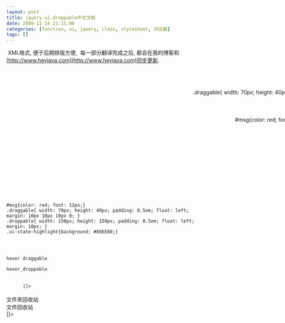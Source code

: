 ```yaml
---
layout: post
title: jquery.ui.droppable中文文档
date: 2009-11-24 21:11:00
categories: [function, ui, jquery, class, stylesheet, 浏览器]
tags: []
---
```

 XML格式, 便于后期排版方便,  每一部分翻译完成之后, 都会在我的博客和[http://www.heyjava.com](http://www.heyjava.com)同步更新.
 
 
 <?xml version="1.0" encoding="UTF-8" ?>
<!--
注意事项:
 1. 以下格式为既定的格式, 为了统一性, 需要修改时, 大家商议
 2. 格式中的所有项都是选填, 如果没有, 不写就是了.
 3. 由于是XML格式的, 所以, 所有标签中间填写文本的地方(最重要是代码, 一定要加, 不然以后解析有困难), 都需要加上<![CDATA[这中间写内容]]>
 4. 翻译过程中, 一块对应的是一个<translate />标签.
 5. 希望大家工作愉快.
 -->
<project>
 <translate item="droppable" version="7.1">
  <translators>
   <translator nickname="selfimpr" name="雷果国" mail="[goosman.lei@gmail.com](mailto:goosman.lei@gmail.com)" homepage="[http://blog.csdn.net/lgg201](http://blog.csdn.net/lgg201)" qq="285821471" />
  </translators>
  <relatives>
   <depend isitem="false">
    <name><![CDATA[jquery]]></name>
    <description><![CDATA[jquery的核心库]]></description>
    <url><![CDATA[http://docs.jquery.com]]></url>
   </depend>
   <depend isitem="false">
    <name><![CDATA[jquery.ui.core]]></name>
    <description><![CDATA[jquery.ui的核心库]]></description>
    <url><![CDATA[http://jqueryui.com/demos]]></url>
   </depend>
  </relatives>
  <overview>
   <original><![CDATA[JQuery UI Droppable插件可以将选择的元素放入(意思是他们接受通过拖拽放入的组件), 可以指定不同的draggable被不同的droppable分别接收.
 所有的回调函数(active, deactive, over, out, drop等事件)接受两个参数:
  event: 浏览器原生的事件
  ui: 一个JQuery的ui对象, 其中有以下主要属性
   ui.helper: 正在拖动的元素的JQuery包装对象, ui.helper.context可以获取到原生的DOM元素.
   ui.position: ui.helper(也就是我们要拖动的元素)相对于父元素(包含自己的元素, 如果是顶层, 对应body)的偏移, 值是一个对象{top, left}----也就是可以用ui.position.top获取到该元素与父元素的top当前偏移
   ui.offset: 与ui.position同意, 这里表示的是和浏览器内容区域左上边界的偏移(注意, 是内容区域, 而不是html的body区域.   html的body在默认情况下, 各种浏览器中都会相对offset有偏移的.)]]></original>
  </overview>
  <options>
   <option name="accept" default="*">
    <types>
     <type name="选择器"><description><![CDATA[所有匹配指定选择器的draggable组件都可以被接收.]]></description></type>
     <type name="函数">
      <description><![CDATA[如果指定的是一个函数, 该函数将在每个draggable组件被放入时被调用, draggable组件被作为第一个参数传入, 如果函数处理返回结果是true, 那么就认为该组件是可接受的.   其实就是一个filter过滤函数.]]></description>
     </type>
    </types>
    <description><![CDATA[用来设置可以接收的draggable元素的选择器或过滤器.]]></description>
    <demos>
     <demo>
      <comment><![CDATA[初始化]]></comment>
      <code><![CDATA[$('.selector').droppable({ accept: '.special' });]]></code>
     </demo>
     <demo>
      <comment><![CDATA[获取属性值]]></comment>
      <code><![CDATA[var accept = $('.selector').droppable('option', 'accept');
   获取.selector选择器选中的droppable控件的accept选项的值.]]></code>
     </demo>
     <demo>
      <comment><![CDATA[设置属性值]]></comment>
      <code><![CDATA[$('.selector').droppable('option', 'accept', '.special');]]></code>
     </demo>
    </demos>
   </option>
   <option name="activeClass" default="false">
    <types>
     <type name="字符串" />
    </types>
    <description><![CDATA[指定一个样式的名称, 在所有当前droppable控件可接收的draggable控件中任意一个拖动的时候, 就将该droppable控件的样式改变为这里设置的样式.   相当于用于提示用户, 现在正在拖动的控件可以被放到什么地方.]]></description>
    <demos>
     <demo>
      <comment><![CDATA[初始化]]></comment>
      <code><![CDATA[$('.selector').draggable({ appendTo: 'body' });]]></code>
     </demo>
     <demo>
      <comment><![CDATA[获取属性值]]></comment>
      <code><![CDATA[var activeClass = $('.selector').droppable('option', 'activeClass');
]]></code>
     </demo>
     <demo>
      <comment><![CDATA[设置属性值]]></comment>
      <code><![CDATA[$('.selector').droppable('option', 'activeClass', '.ui-state-highlight');]]></code>
     </demo>
     <demo>
      <comment><![CDATA[译者注: demo中, 设置了两个draggable和两个droppable, 由于设置了对应的scope, 所以只能对号入座, 因此, 拖动draggable_a的时候, droppable_a就相应的显示了设定的activeClass]]></comment>
      <code><![CDATA[
<style type="text/css">
.draggable{ width: 70px; height: 40px; padding: 0.5em; float: left; margin: 10px 10px 10px 0; }
.droppable{ width: 150px; height: 150px; padding: 0.5em; float: left; margin: 10px; }
.ui-state-highlight{background: #88EE88;}
</style>
<script type="text/javascript">
$(function() {
 $("#draggable_a").draggable({scope: 'a'});
 $("#draggable_b").draggable({scope: 'b'});
 $("#droppable_a").droppable({
  scope: 'a',
  activeClass: 'ui-state-highlight'
 });
 $("#droppable_b").droppable({
  scope: 'b',
  activeClass: 'ui-state-highlight'
 });
});
</script>
<body>
<div id="draggable_a" class="draggable ui-widget-header">
 <p>Drag me to my target</p>
</div>
<div id="draggable_b" class="draggable ui-widget-header">
 <p>Drag me to my target</p>
</div>
<div id="droppable_a" class="droppable ui-widget-header">
 <p>Drop here</p>
</div>
<div id="droppable_b" class="droppable ui-widget-header">
 <p>Drop here</p>
</div>
</body>
      ]]></code>
     </demo>
    </demos>
   </option>
   <option name="addClasses" default="true">
    <types>
     <type name="布尔值"></type>
    </types>
    <description><![CDATA[用来设置是否给droppable元素通过ui-droppable样式才装饰它.  主要为了在通过.droppable()初始化很多(成百个)元素的时候优化性能考虑
   true表示ui-droppable样式被添加到该元素.
   false表示ui-droppable样式不被添加到该元素.]]></description>
    <demos>
     <demo>
      <comment><![CDATA[初始化]]></comment>
      <code><![CDATA[$('.selector').droppable({ addClasses: false });]]></code>
     </demo>
     <demo>
      <comment><![CDATA[获取属性值]]></comment>
      <code><![CDATA[var addClasses = $('.selector').droppable('option', 'addClasses');]]></code>
     </demo>
     <demo>
      <comment><![CDATA[设置属性值]]></comment>
      <code><![CDATA[$('.selector').droppable('option', 'addClasses', false);]]></code>
     </demo>
    </demos>
   </option>
   <option name="greedy" default="false">
    <relatives>
     <innerrelative item="droppable" type="event" name="drop"><![CDATA[该选项的设定会影响drop事件的传播]]></innerrelative>
    </relatives>
    <types>
     <type name="Boolean">
     </type>
     <description><![CDATA[如果设置为true, 在嵌套droppable时会阻止事件向上传播. ]]></description>
    </types>
    <description><![CDATA[ 由于javascript是把HTML作为一棵DOM树来解析的, 所以, 元素之间存在父子关系.  当两个droppable控件有父子关系(只要是直系亲属关系都会发生)时, 事件会自动向上传播, 因此, 在有些情况下, 需要显式的来停止这种事件的传播.  
     该选项只影响drop事件, 其他事件经过测试不会传播.
     事件传播是合理的, 但是在有些情况下是不需要的或会引发混乱, 比如: div中包含了一个a标签, 那么点击a的时候, 实际上也是点击了div, 因为a在它中间嘛.]]></description>
    <demos>
     <demo>
      <comment><![CDATA[初始化]]></comment>
      <code><![CDATA[$('.selector').droppable({ greedy: true });]]></code>
     </demo>
     <demo>
      <comment><![CDATA[获取属性值]]></comment>
      <code><![CDATA[var greedy = $('.selector').droppable('option', 'greedy');]]></code>
     </demo>
     <demo>
      <comment><![CDATA[设置属性值]]></comment>
      <code><![CDATA[$('.selector').droppable('option', 'greedy', true);]]></code>
     </demo>
     <demo>
      <comment><![CDATA[译者注: greedy_draggable拖动到droppable_child中的时候, droppable_child是会响应事件的, 但是由于droppable_child中设置了greedy为true, droppable_parent不会响应事件]]></comment>
      <code><![CDATA[
<style type="text/css">
#msg{color: red; font: 12px;}
.draggable{ width: 70px; height: 40px; padding: 0.5em; float: left; margin: 10px 10px 10px 0; }
.droppable{ width: 150px; height: 150px; padding: 0.5em; float: left; margin: 10px; }
.ui-state-highlight{background: #88EE88;}
</style>
<script type="text/javascript">
$(function() {
 $('#greedy_draggable').draggable();
 $("#droppable_child").droppable({
  drop: function(event, ui) {
   $('#msg').text($('#msg').text() + '<br />子元素响应了事件');
  },
  active: function(event, ui) {
   $('#msg').text($('#msg').text() + '<br />子元素响应了事件');
  }
 });
 $("#droppable_parent").droppable({
  drop: function(event, ui) {
   $('#msg').text($('#msg').text() + '<br />事件传播到了父元素');
  },
  active: function(event, ui) {
   $('#msg').text($('#msg').text() + '<br />事件传播到了父元素');
  }
 });
});
</script>
<body>
<div id="msg"></div>
<div id="greedy_draggable" class="draggable ui-widget-header">greedy测试draggable</div>
<div id="droppable_parent" class="droppable ui-widget-header">父元素
 <div id="droppable_child" class="droppable ui-widget-header" style="width: 80px; height: 80px; border: 2px solid red;">子元素</div>
</div>
</body>
      ]]></code>
     </demo>
    </demos>
   </option>
   <option name="hoverClass" default="false">
    <types>
     <type name="字符串">
     </type>
    </types>
    <description><![CDATA[通过指定一个样式名, 来给定当一个当前droppable控件可接受的draggable控件移动到它上面的时候, 使用的样式.]]></description>
    <demos>
     <demo>
      <comment><![CDATA[初始化]]></comment>
      <code><![CDATA[$('.selector').droppable({ hoverClass: 'drophover' });]]></code>
     </demo>
     <demo>
      <comment><![CDATA[获取属性值]]></comment>
      <code><![CDATA[var hoverClass = $('.selector').droppable('option', 'hoverClass');
]]></code>
     </demo>
     <demo>
      <comment><![CDATA[设置属性值]]></comment>
      <code><![CDATA[$('.selector').droppable('option', 'hoverClass', 'drophover');]]></code>
     </demo>
    </demos>
   </option>
   <option name="scope" default="default">
    <relatives>
     <innerrelative item="droppable" type="option" name="accept"><![CDATA[droppable中accept指定的选择器选择到的元素还必须满足scope相同.]]></innerrelative>
     <innerrelative item="droppable" type="option" name="scope"><![CDATA[能够放入droppable的draggable两个元素的scope值必须相同.]]></innerrelative>
    </relatives>
    <types>
     <type name="字符串">
     </type>
    </types>
    <description><![CDATA[该选项描述一个范围, 只有那些scope选项值和这里的scope选项值相同的draggable控件才可以被放到这个droppable中. droppable的accept选项也接受这个选项的约束, accept选项指定的选择器是在scope进行过滤之后进行选择的.
   例如:
   $('#draggable_a').draggable({scope: 'a'});
   $('#draggable_b').draggable({scope: 'b'});
   $('#droppable_a').droppable({scope: 'a'});
   $('#droppable_b').droppable({scope: 'b'});
   droppable控件的accept选项默认是'*', 看起来数draggable_a, draggable_b可以自由的放入到droppable_a和droppable_b中, 但是, 由于scope的约束, draggable_a只能放入到droppable_a, draggable_b只能发乳到droppable_b中.
   注意: 这个选项就和变量的名称空间的意义类似. 默认值是'default', 说明如果不指定, 大家都还是有scope的, 名字是default而已.]]></description>
    <demos>
     <demo>
      <comment><![CDATA[初始化]]></comment>
      <code><![CDATA[$('.selector').droppable({ scope: 'tasks' });]]></code>
     </demo>
     <demo>
      <comment><![CDATA[获取属性值]]></comment>
      <code><![CDATA[var scope = $('.selector').droppable('option', 'scope');]]></code>
     </demo>
     <demo>
      <comment><![CDATA[设置属性值]]></comment>
      <code><![CDATA[$('.selector').droppable('option', 'scope', 'tasks');]]></code>
     </demo>
    </demos>
   </option>
   <option name="tolerance" default="intersect">
    <types>
     <type name="字符串">
      <options>
       <option>
        <value><![CDATA[fit]]></value>
        <comment><![CDATA[draggable完全进入droppable]]></comment>
       </option>
       <option>
        <value><![CDATA[intersect]]></value>
        <comment><![CDATA[draggable至少50%进入droppable]]></comment>
       </option>
       <option>
        <value><![CDATA[pointer]]></value>
        <comment><![CDATA[鼠标指针进入droppable]]></comment>
       </option>
       <option>
        <value><![CDATA[touch]]></value>
        <comment><![CDATA[draggable进入droppable任意多]]></comment>
       </option>
      </options>
     </type>
    </types>
    <description><![CDATA[描述droppable把怎么样一种情况认为是可接受draggable在自己上面了(主要影响的是hover, 和over相关的事件)]]></description>
    <demos>
     <demo>
      <comment><![CDATA[初始化]]></comment>
      <code><![CDATA[$('.selector').droppable({ tolerance: 'fit' });]]></code>
     </demo>
     <demo>
      <comment><![CDATA[获取属性值]]></comment>
      <code><![CDATA[var tolerance = $('.selector').droppable('option', 'tolerance');]]></code>
     </demo>
     <demo>
      <comment><![CDATA[设置属性值]]></comment>
      <code><![CDATA[$('.selector').droppable('option', 'tolerance', 'fit');]]></code>
     </demo>
    </demos>
   </option>
  </options>
  <events>
   <event name="activate">
    <trigger><![CDATA[可接受的任意draggable开始活动(被拖动了)]]></trigger>
    <arguments>
     <argument name="event">
      <![CDATA[原生的浏览器事件.]]>
     </argument>
     <argument name="ui">
      <![CDATA[JQuery的ui对象]]>
     </argument>
    </arguments>
    <description><![CDATA[类型: dropactivate]]></description>
    <demos>
     <demo>
      <comment><![CDATA[初始化时设置事件]]></comment>
      <code><![CDATA[$('.selector').droppable({
         activate: function(event, ui) { ... }
      });]]></code>
     </demo>
     <demo>
      <comment><![CDATA[动态的绑定事件.  动态绑定时候, 使用的事件名就是事件的类型.]]></comment>
      <code><![CDATA[$('.selector').bind('dropactivate', function(event, ui) {
        ...
      });]]></code>
     </demo>
    </demos>
   </event>
   <event name="deactivate">
    <trigger><![CDATA[可接受的任意draggable的拖动停止了]]></trigger>
    <arguments>
     <argument name="event">
      <![CDATA[原生的浏览器事件.]]>
     </argument>
     <argument name="ui">
      <![CDATA[JQuery的ui对象]]>
     </argument>
    </arguments>
    <description><![CDATA[类型: dropdeactivate]]></description>
    <demos>
     <demo>
      <comment><![CDATA[初始化时设置事件]]></comment>
      <code><![CDATA[$('.selector').droppable({
         deactivate: function(event, ui) { ... }
      });]]></code>
     </demo>
     <demo>
      <comment><![CDATA[动态的绑定事件.  动态绑定时候, 使用的事件名就是事件的类型.]]></comment>
      <code><![CDATA[
$('.selector').bind('dropdeactivate', function(event, ui) {
  ...
});
      ]]></code>
     </demo>
    </demos>
   </event>
   <event name="over">
    <trigger><![CDATA[可接受的任意draggable到达了当前droppable的上面]]></trigger>
    <arguments>
     <argument name="event">
      <![CDATA[原生的浏览器事件.]]>
     </argument>
     <argument name="ui">
      <![CDATA[JQuery的ui对象]]>
     </argument>
    </arguments>
    <description><![CDATA[类型: dropover]]></description>
    <demos>
     <demo>
      <comment><![CDATA[初始化时设置事件]]></comment>
      <code><![CDATA[
$('.selector').droppable({
   over: function(event, ui) { ... }
});
      ]]></code>
     </demo>
     <demo>
      <comment><![CDATA[动态的绑定事件.  动态绑定时候, 使用的事件名就是事件的类型.]]></comment>
      <code><![CDATA[
$('.selector').bind('dropover', function(event, ui) {
  ...
});
      ]]></code>
     </demo>
    </demos>
   </event>
   <event name="out">
    <trigger><![CDATA[可接受的任意draggable从当前droppable上面出去了]]></trigger>
    <arguments>
     <argument name="event">
      <![CDATA[原生的浏览器事件.]]>
     </argument>
     <argument name="ui">
      <![CDATA[JQuery的ui对象]]>
     </argument>
    </arguments>
    <description><![CDATA[类型: dropout]]></description>
    <demos>
     <demo>
      <comment><![CDATA[初始化时设置事件]]></comment>
      <code><![CDATA[
$('.selector').droppable({
   out: function(event, ui) { ... }
});
      ]]></code>
     </demo>
     <demo>
      <comment><![CDATA[动态的绑定事件.  动态绑定时候, 使用的事件名就是事件的类型.]]></comment>
      <code><![CDATA[
$('.selector').bind('dropout', function(event, ui) {
  ...
});
      ]]></code>
     </demo>
    </demos>
   </event>
   <event name="drop">
    <trigger><![CDATA[一个可接受的draggable控件放到了当前droppable中, 注意, 这里是放入成功, 也就是说到达了通过tolerance选项设置的认为over的位置并放开鼠标]]></trigger>
    <arguments>
     <argument name="event">
      <![CDATA[原生的浏览器事件.]]>
     </argument>
     <argument name="ui">
      <![CDATA[JQuery的ui对象]]>
     </argument>
    </arguments>
    <description><![CDATA[类型: drop]]></description>
    <demos>
     <demo>
      <comment><![CDATA[初始化时设置事件]]></comment>
      <code><![CDATA[
$('.selector').droppable({
   drop: function(event, ui) { ... }
});
      ]]></code>
     </demo>
     <demo>
      <comment><![CDATA[动态的绑定事件.  动态绑定时候, 使用的事件名就是事件的类型.]]></comment>
      <code><![CDATA[
$('.selector').bind('drop', function(event, ui) {
  ...
});
      ]]></code>
     </demo>
     <demo>
      <comment><![CDATA[注意这里是和hoverClass, tolerance一起结合使用的, 效果比较明显. 这里设置的tolerance是touch, 所以, 只要你的draggable进入droppable一点的时候, 松开鼠标, 就已经表示放入成功了.]]></comment>
      <code><![CDATA[
<style type="text/css">
#msg{color: red; font: 12px;}
.draggable{ width: 70px; height: 40px; padding: 0.5em; float: left; margin: 10px 10px 10px 0; }
.droppable{ width: 150px; height: 150px; padding: 0.5em; float: left; margin: 10px; }
.ui-state-highlight{background: #88EE88;}
</style>
<script type="text/javascript">
$(function() {
 $('#hover_draggable').draggable();
 $('#hover_droppable').droppable({
  tolerance: 'touch',
  hoverClass: 'ui-state-highlight',
  drop: function(event, ui) {
   $('#msg').text($('#msg').text() + '放进去咯');
  }
 });
});
</script>
<body>
<div id="msg"></div>
<div id="hover_draggable" class="draggable ui-widget-header">hover draggable</div>
<div id="hover_droppable" class="droppable ui-widget-header">hover_droppable</div>
</body>
      ]]></code>
     </demo>
    </demos>
   </event>
  </events>
  <methods>
   <method name="destroy">
    <description><![CDATA[完全移除一个droppable控件, 使其回退到该元素被初始化成droppable控件之前的状态.]]></description>
    <demos>
     <demo>
      <code><![CDATA[$(".selector").droppable('destroy');]]></code>
     </demo>
    </demos>
   </method>
   <method name="disable">
    <description><![CDATA[将可拖动控件样式改变成为失效, 与enable对应.]]></description>
    <demos>
     <demo>
      <code><![CDATA[$(".selector").droppable('disable');]]></code>
     </demo>
    </demos>
   </method>
   <method name="enable">
    <description><![CDATA[将可拖动控件样式改变为允许, 与disable对应.]]></description>
    <demos>
     <demo>
      <code><![CDATA[$(".selector").droppable('enable');]]></code>
     </demo>
    </demos>
   </method>
   <method name="option">
    <arguments>
     <argument name="optionName " type="字符串"><![CDATA[选项一节中列举的所有选项名都可用]]></argument>
     <argument name="value" type="任意"><![CDATA[该选项可以接受的任意数据值.]]></argument>
    </arguments>
    <description><![CDATA[获取或设置可拖动控件的选项, 第二个参数是选项名, 第三个参数是值.  如果不指定值, 就是获取, 指定值, 就是设置.  ]]></description>
    <demos>
     <demo>
      <code><![CDATA[$(".selector").droppable('option', optionName[, value]);]]></code>
     </demo>
    </demos>
   </method>
  </methods>
  <summarize><![CDATA[
  呵呵, 将draggable和droppable结合起来, 就以这个例子作为结束吧. 没有源码中涉及的图标没有的朋友可以去下载, 就是一个文件夹图标, 一个文件图标, 一个回收站图标. 48*48大小的.
<!doctype html>
<html lang="en">
<head>
 <title>jQuery UI Droppable - Default Demo</title>
 <link type="text/css" href="../../themes/base/ui.all.css" rel="stylesheet" />
 <script type="text/javascript" src="../../jquery-1.3.2.js"></script>
 <script type="text/javascript" src="../../ui/ui.core.js"></script>
 <script type="text/javascript" src="../../ui/ui.draggable.js"></script>
 <script type="text/javascript" src="../../ui/ui.droppable.js"></script>
 <link type="text/css" href="../demos.css" rel="stylesheet" />
 <style type="text/css">
 body{height: 590px; background: #EEFFEE;}
 #msg{color: red; font: 12px;}
 .draggable{width: 48px; height: 48px;}
 .droppable{width: 150px; height: 150px; background: #CCCCFF url(images/recycle.ico) no-repeat 50% 50%; border: 2px solid green; margin: 2px 0;}
 .ui-state-highlight{background: #88EE88;}
 .folder{background: url(images/folder.ico) no-repeat 50% 50%;}
 .file{background: url(images/file.ico) no-repeat 50% 50%;}
 .activate{background: #AAEEBB url(images/recycle.ico) no-repeat 50% 50%;}
 .hover{background: #FFFF88 url(images/recycle.ico) no-repeat 50% 50%;}
 </style>
 <script type="text/javascript">
 $(function() {
  $('.file').draggable({
   scope: 'file',
   containment: 'body',
   revert: 'invalid',
   cursor: 'move',
   cursorAt: 0,
   helper: function() {
    return $('<div style="width: 80px; height: 30px; background: #DDDDDD;">我被拖着, 好爽啊.</div>');
   }
  });
  $('.folder').draggable({
   scope: 'folder',
   containment: 'body',
   revert: 'invalid',
   cursor: 'move',
   cursorAt: 0,
   helper: function() {
    return $('<div style="width: 80px; height: 30px; background: #DDDDDD;">我被拖着, 好爽啊.</div>');
   }
  });
  $('.folder_recycle').droppable({
   scope: 'folder',
   activeClass: 'activate',
   hoverClass: 'hover',
   drop: function(event, ui) {
    $(event.target).append($('<div style="background: #FFCCCC; margin: 1px 0; border: 1px solid FF4444;">我是新被放进来的</div>'));
   }
  });
  $('.file_recycle').droppable({
   scope: 'file',
   activeClass: 'activate',
   hoverClass: 'hover',
   drop: function(event, ui) {
    $(event.target).append($('<div style="background: #FFCCCC; margin: 1px 0; border: 1px solid FF4444;">我是新被放进来的</div>'));
   }
  });
 });
 </script>
</head>
<body>
<div id="msg"></div>
<div class="folder draggable"></div>
<div class="file draggable"></div>
<div class="folder_recycle droppable">文件夹回收站</div>
<div class="file_recycle droppable">文件回收站</div>
</body>
</html>
]]></summarize>
 </translate>
</project>
